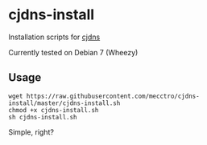 # cjdns-install
Installation scripts for [cjdns](https://github.com/cjdelisle/cjdns)

Currently tested on Debian 7 (Wheezy)

Usage
-----
    wget https://raw.githubusercontent.com/mecctro/cjdns-install/master/cjdns-install.sh
    chmod +x cjdns-install.sh
    sh cjdns-install.sh

Simple, right?
